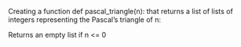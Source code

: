 Creating a function def pascal_triangle(n): 
that returns a list of lists of integers representing the Pascal’s triangle of n:

Returns an empty list if n <= 0
